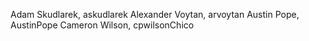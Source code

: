 Adam Skudlarek, askudlarek
Alexander Voytan, arvoytan
Austin Pope, AustinPope
Cameron Wilson, cpwilsonChico
